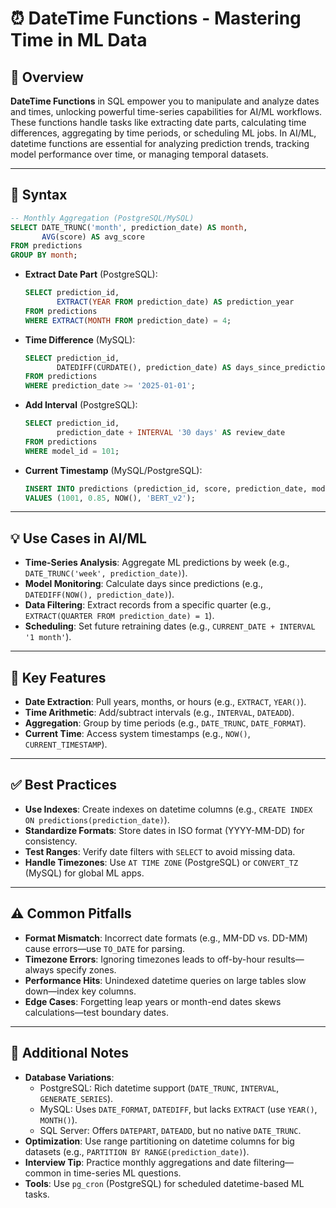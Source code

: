 # ⏰ DateTime Functions - Mastering Time in ML Data

## 🌟 Overview

**DateTime Functions** in SQL empower you to manipulate and analyze dates and times, unlocking powerful time-series capabilities for AI/ML workflows. These functions handle tasks like extracting date parts, calculating time differences, aggregating by time periods, or scheduling ML jobs. In AI/ML, datetime functions are essential for analyzing prediction trends, tracking model performance over time, or managing temporal datasets.

---

## 📜 Syntax

```sql
-- Monthly Aggregation (PostgreSQL/MySQL)
SELECT DATE_TRUNC('month', prediction_date) AS month,
       AVG(score) AS avg_score
FROM predictions
GROUP BY month;
```

- **Extract Date Part** (PostgreSQL):
  ```sql
  SELECT prediction_id,
         EXTRACT(YEAR FROM prediction_date) AS prediction_year
  FROM predictions
  WHERE EXTRACT(MONTH FROM prediction_date) = 4;
  ```
- **Time Difference** (MySQL):
  ```sql
  SELECT prediction_id,
         DATEDIFF(CURDATE(), prediction_date) AS days_since_prediction
  FROM predictions
  WHERE prediction_date >= '2025-01-01';
  ```
- **Add Interval** (PostgreSQL):
  ```sql
  SELECT prediction_id,
         prediction_date + INTERVAL '30 days' AS review_date
  FROM predictions
  WHERE model_id = 101;
  ```
- **Current Timestamp** (MySQL/PostgreSQL):
  ```sql
  INSERT INTO predictions (prediction_id, score, prediction_date, model_name)
  VALUES (1001, 0.85, NOW(), 'BERT_v2');
  ```

---

## 💡 Use Cases in AI/ML

- **Time-Series Analysis**: Aggregate ML predictions by week (e.g., `DATE_TRUNC('week', prediction_date)`).
- **Model Monitoring**: Calculate days since predictions (e.g., `DATEDIFF(NOW(), prediction_date)`).
- **Data Filtering**: Extract records from a specific quarter (e.g., `EXTRACT(QUARTER FROM prediction_date) = 1`).
- **Scheduling**: Set future retraining dates (e.g., `CURRENT_DATE + INTERVAL '1 month'`).

---

## 🔑 Key Features

- **Date Extraction**: Pull years, months, or hours (e.g., `EXTRACT`, `YEAR()`).
- **Time Arithmetic**: Add/subtract intervals (e.g., `INTERVAL`, `DATEADD`).
- **Aggregation**: Group by time periods (e.g., `DATE_TRUNC`, `DATE_FORMAT`).
- **Current Time**: Access system timestamps (e.g., `NOW()`, `CURRENT_TIMESTAMP`).

---

## ✅ Best Practices

- **Use Indexes**: Create indexes on datetime columns (e.g., `CREATE INDEX ON predictions(prediction_date)`).
- **Standardize Formats**: Store dates in ISO format (YYYY-MM-DD) for consistency.
- **Test Ranges**: Verify date filters with `SELECT` to avoid missing data.
- **Handle Timezones**: Use `AT TIME ZONE` (PostgreSQL) or `CONVERT_TZ` (MySQL) for global ML apps.

---

## ⚠️ Common Pitfalls

- **Format Mismatch**: Incorrect date formats (e.g., MM-DD vs. DD-MM) cause errors—use `TO_DATE` for parsing.
- **Timezone Errors**: Ignoring timezones leads to off-by-hour results—always specify zones.
- **Performance Hits**: Unindexed datetime queries on large tables slow down—index key columns.
- **Edge Cases**: Forgetting leap years or month-end dates skews calculations—test boundary dates.

---

## 📝 Additional Notes

- **Database Variations**:
  - PostgreSQL: Rich datetime support (`DATE_TRUNC`, `INTERVAL`, `GENERATE_SERIES`).
  - MySQL: Uses `DATE_FORMAT`, `DATEDIFF`, but lacks `EXTRACT` (use `YEAR()`, `MONTH()`).
  - SQL Server: Offers `DATEPART`, `DATEADD`, but no native `DATE_TRUNC`.
- **Optimization**: Use range partitioning on datetime columns for big datasets (e.g., `PARTITION BY RANGE(prediction_date)`).
- **Interview Tip**: Practice monthly aggregations and date filtering—common in time-series ML questions.
- **Tools**: Use `pg_cron` (PostgreSQL) for scheduled datetime-based ML tasks.